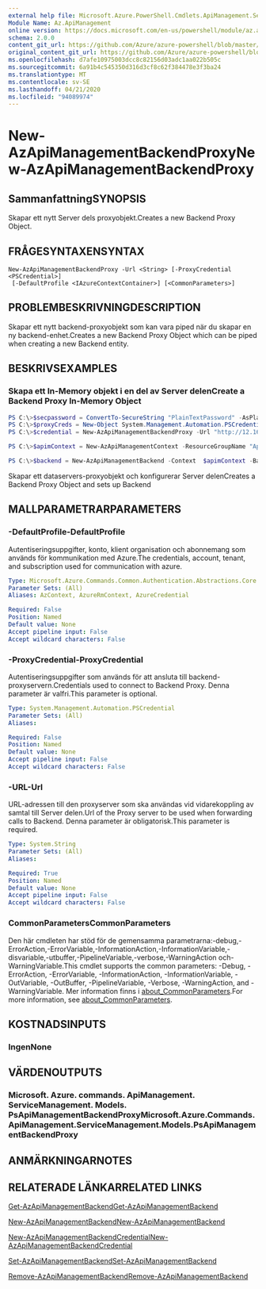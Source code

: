 ```yaml
---
external help file: Microsoft.Azure.PowerShell.Cmdlets.ApiManagement.ServiceManagement.dll-Help.xml
Module Name: Az.ApiManagement
online version: https://docs.microsoft.com/en-us/powershell/module/az.apimanagement/new-azapimanagementbackendproxy
schema: 2.0.0
content_git_url: https://github.com/Azure/azure-powershell/blob/master/src/ApiManagement/ApiManagement/help/New-AzApiManagementBackendProxy.md
original_content_git_url: https://github.com/Azure/azure-powershell/blob/master/src/ApiManagement/ApiManagement/help/New-AzApiManagementBackendProxy.md
ms.openlocfilehash: d7afe10975003dcc8c82156d03adc1aa022b505c
ms.sourcegitcommit: 6a91b4c545350d316d3cf8c62f384478e3f3ba24
ms.translationtype: MT
ms.contentlocale: sv-SE
ms.lasthandoff: 04/21/2020
ms.locfileid: "94089974"
---
```

# <span data-ttu-id="c0bf6-101">New-AzApiManagementBackendProxy</span><span class="sxs-lookup"><span data-stu-id="c0bf6-101">New-AzApiManagementBackendProxy</span></span>

## <span data-ttu-id="c0bf6-102">Sammanfattning</span><span class="sxs-lookup"><span data-stu-id="c0bf6-102">SYNOPSIS</span></span>
<span data-ttu-id="c0bf6-103">Skapar ett nytt Server dels proxyobjekt.</span><span class="sxs-lookup"><span data-stu-id="c0bf6-103">Creates a new Backend Proxy Object.</span></span>

## <span data-ttu-id="c0bf6-104">FRÅGESYNTAXEN</span><span class="sxs-lookup"><span data-stu-id="c0bf6-104">SYNTAX</span></span>

```
New-AzApiManagementBackendProxy -Url <String> [-ProxyCredential <PSCredential>]
 [-DefaultProfile <IAzureContextContainer>] [<CommonParameters>]
```

## <span data-ttu-id="c0bf6-105">PROBLEMBESKRIVNING</span><span class="sxs-lookup"><span data-stu-id="c0bf6-105">DESCRIPTION</span></span>
<span data-ttu-id="c0bf6-106">Skapar ett nytt backend-proxyobjekt som kan vara piped när du skapar en ny backend-enhet.</span><span class="sxs-lookup"><span data-stu-id="c0bf6-106">Creates a new Backend Proxy Object which can be piped when creating a new Backend entity.</span></span>

## <span data-ttu-id="c0bf6-107">BESKRIVS</span><span class="sxs-lookup"><span data-stu-id="c0bf6-107">EXAMPLES</span></span>

### <span data-ttu-id="c0bf6-108">Skapa ett In-Memory objekt i en del av Server delen</span><span class="sxs-lookup"><span data-stu-id="c0bf6-108">Create a Backend Proxy In-Memory Object</span></span>
```powershell
PS C:\>$secpassword = ConvertTo-SecureString "PlainTextPassword" -AsPlainText -Force
PS C:\>$proxyCreds = New-Object System.Management.Automation.PSCredential ("foo", $secpassword)
PS C:\>$credential = New-AzApiManagementBackendProxy -Url "http://12.168.1.1:8080" -ProxyCredential $proxyCreds

PS C:\>$apimContext = New-AzApiManagementContext -ResourceGroupName "Api-Default-WestUS" -ServiceName "contoso"

PS C:\>$backend = New-AzApiManagementBackend -Context  $apimContext -BackendId 123 -Url 'https://contoso.com/awesomeapi' -Protocol http -Title "first backend" -SkipCertificateChainValidation $true -Proxy $credential -Description "backend with proxy server"
```

<span data-ttu-id="c0bf6-109">Skapar ett dataservers-proxyobjekt och konfigurerar Server delen</span><span class="sxs-lookup"><span data-stu-id="c0bf6-109">Creates a Backend Proxy Object and sets up Backend</span></span>

## <span data-ttu-id="c0bf6-110">MALLPARAMETRAR</span><span class="sxs-lookup"><span data-stu-id="c0bf6-110">PARAMETERS</span></span>

### <span data-ttu-id="c0bf6-111">-DefaultProfile</span><span class="sxs-lookup"><span data-stu-id="c0bf6-111">-DefaultProfile</span></span>
<span data-ttu-id="c0bf6-112">Autentiseringsuppgifter, konto, klient organisation och abonnemang som används för kommunikation med Azure.</span><span class="sxs-lookup"><span data-stu-id="c0bf6-112">The credentials, account, tenant, and subscription used for communication with azure.</span></span>

```yaml
Type: Microsoft.Azure.Commands.Common.Authentication.Abstractions.Core.IAzureContextContainer
Parameter Sets: (All)
Aliases: AzContext, AzureRmContext, AzureCredential

Required: False
Position: Named
Default value: None
Accept pipeline input: False
Accept wildcard characters: False
```

### <span data-ttu-id="c0bf6-113">-ProxyCredential</span><span class="sxs-lookup"><span data-stu-id="c0bf6-113">-ProxyCredential</span></span>
<span data-ttu-id="c0bf6-114">Autentiseringsuppgifter som används för att ansluta till backend-proxyservern.</span><span class="sxs-lookup"><span data-stu-id="c0bf6-114">Credentials used to connect to Backend Proxy.</span></span> <span data-ttu-id="c0bf6-115">Denna parameter är valfri.</span><span class="sxs-lookup"><span data-stu-id="c0bf6-115">This parameter is optional.</span></span>

```yaml
Type: System.Management.Automation.PSCredential
Parameter Sets: (All)
Aliases:

Required: False
Position: Named
Default value: None
Accept pipeline input: False
Accept wildcard characters: False
```

### <span data-ttu-id="c0bf6-116">-URL</span><span class="sxs-lookup"><span data-stu-id="c0bf6-116">-Url</span></span>
<span data-ttu-id="c0bf6-117">URL-adressen till den proxyserver som ska användas vid vidarekoppling av samtal till Server delen.</span><span class="sxs-lookup"><span data-stu-id="c0bf6-117">Url of the Proxy server to be used when forwarding calls to Backend.</span></span>
<span data-ttu-id="c0bf6-118">Denna parameter är obligatorisk.</span><span class="sxs-lookup"><span data-stu-id="c0bf6-118">This parameter is required.</span></span>

```yaml
Type: System.String
Parameter Sets: (All)
Aliases:

Required: True
Position: Named
Default value: None
Accept pipeline input: False
Accept wildcard characters: False
```

### <span data-ttu-id="c0bf6-119">CommonParameters</span><span class="sxs-lookup"><span data-stu-id="c0bf6-119">CommonParameters</span></span>
<span data-ttu-id="c0bf6-120">Den här cmdleten har stöd för de gemensamma parametrarna:-debug,-ErrorAction,-ErrorVariable,-InformationAction,-InformationVariable,-disvariable,-utbuffer,-PipelineVariable,-verbose,-WarningAction och-WarningVariable.</span><span class="sxs-lookup"><span data-stu-id="c0bf6-120">This cmdlet supports the common parameters: -Debug, -ErrorAction, -ErrorVariable, -InformationAction, -InformationVariable, -OutVariable, -OutBuffer, -PipelineVariable, -Verbose, -WarningAction, and -WarningVariable.</span></span> <span data-ttu-id="c0bf6-121">Mer information finns i [about_CommonParameters](http://go.microsoft.com/fwlink/?LinkID=113216).</span><span class="sxs-lookup"><span data-stu-id="c0bf6-121">For more information, see [about_CommonParameters](http://go.microsoft.com/fwlink/?LinkID=113216).</span></span>

## <span data-ttu-id="c0bf6-122">KOSTNADS</span><span class="sxs-lookup"><span data-stu-id="c0bf6-122">INPUTS</span></span>

### <span data-ttu-id="c0bf6-123">Ingen</span><span class="sxs-lookup"><span data-stu-id="c0bf6-123">None</span></span>

## <span data-ttu-id="c0bf6-124">VÄRDEN</span><span class="sxs-lookup"><span data-stu-id="c0bf6-124">OUTPUTS</span></span>

### <span data-ttu-id="c0bf6-125">Microsoft. Azure. commands. ApiManagement. ServiceManagement. Models. PsApiManagementBackendProxy</span><span class="sxs-lookup"><span data-stu-id="c0bf6-125">Microsoft.Azure.Commands.ApiManagement.ServiceManagement.Models.PsApiManagementBackendProxy</span></span>

## <span data-ttu-id="c0bf6-126">ANMÄRKNINGAR</span><span class="sxs-lookup"><span data-stu-id="c0bf6-126">NOTES</span></span>

## <span data-ttu-id="c0bf6-127">RELATERADE LÄNKAR</span><span class="sxs-lookup"><span data-stu-id="c0bf6-127">RELATED LINKS</span></span>

[<span data-ttu-id="c0bf6-128">Get-AzApiManagementBackend</span><span class="sxs-lookup"><span data-stu-id="c0bf6-128">Get-AzApiManagementBackend</span></span>](./Get-AzApiManagementBackend)

[<span data-ttu-id="c0bf6-129">New-AzApiManagementBackend</span><span class="sxs-lookup"><span data-stu-id="c0bf6-129">New-AzApiManagementBackend</span></span>](./New-AzApiManagementBackend.md)

[<span data-ttu-id="c0bf6-130">New-AzApiManagementBackendCredential</span><span class="sxs-lookup"><span data-stu-id="c0bf6-130">New-AzApiManagementBackendCredential</span></span>](./New-AzApiManagementBackendCredential.md)

[<span data-ttu-id="c0bf6-131">Set-AzApiManagementBackend</span><span class="sxs-lookup"><span data-stu-id="c0bf6-131">Set-AzApiManagementBackend</span></span>](./Set-AzApiManagementBackend.md)

[<span data-ttu-id="c0bf6-132">Remove-AzApiManagementBackend</span><span class="sxs-lookup"><span data-stu-id="c0bf6-132">Remove-AzApiManagementBackend</span></span>](./Remove-AzApiManagementBackend.md)
